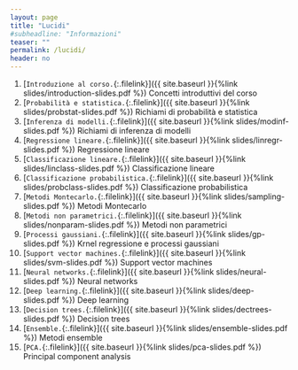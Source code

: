 ```yaml
---
layout: page
title: "Lucidi"
#subheadline: "Informazioni"
teaser: ""
permalink: /lucidi/
header: no
---
```


1. [`Introduzione al corso.`{:.filelink}]({{ site.baseurl }}{%link slides/introduction-slides.pdf %}) Concetti introduttivi del corso
1. [`Probabilità e statistica.`{:.filelink}]({{ site.baseurl }}{%link slides/probstat-slides.pdf %}) Richiami di probabilità e statistica
1. [`Inferenza di modelli.`{:.filelink}]({{ site.baseurl }}{%link slides/modinf-slides.pdf %}) Richiami di inferenza di modelli
1. [`Regressione lineare.`{:.filelink}]({{ site.baseurl }}{%link slides/linregr-slides.pdf %}) Regressione lineare
1. [`Classificazione lineare.`{:.filelink}]({{ site.baseurl }}{%link slides/linclass-slides.pdf %}) Classificazione lineare
1. [`Classificazione probabilistica.`{:.filelink}]({{ site.baseurl }}{%link slides/probclass-slides.pdf %}) Classificazione probabilistica
1. [`Metodi Montecarlo.`{:.filelink}]({{ site.baseurl }}{%link slides/sampling-slides.pdf %}) Metodi Montecarlo
1. [`Metodi non parametrici.`{:.filelink}]({{ site.baseurl }}{%link slides/nonparam-slides.pdf %}) Metodi non parametrici
1. [`Processi gaussiani.`{:.filelink}]({{ site.baseurl }}{%link slides/gp-slides.pdf %}) Krnel regressione e processi gaussiani
1. [`Support vector machines.`{:.filelink}]({{ site.baseurl }}{%link slides/svm-slides.pdf %}) Support vector machines
1. [`Neural networks.`{:.filelink}]({{ site.baseurl }}{%link slides/neural-slides.pdf %}) Neural networks
1. [`Deep learning.`{:.filelink}]({{ site.baseurl }}{%link slides/deep-slides.pdf %}) Deep learning
1. [`Decision trees.`{:.filelink}]({{ site.baseurl }}{%link slides/dectrees-slides.pdf %}) Decision trees
1. [`Ensemble.`{:.filelink}]({{ site.baseurl }}{%link slides/ensemble-slides.pdf %}) Metodi ensemble
1. [`PCA.`{:.filelink}]({{ site.baseurl }}{%link slides/pca-slides.pdf %}) Principal component analysis
